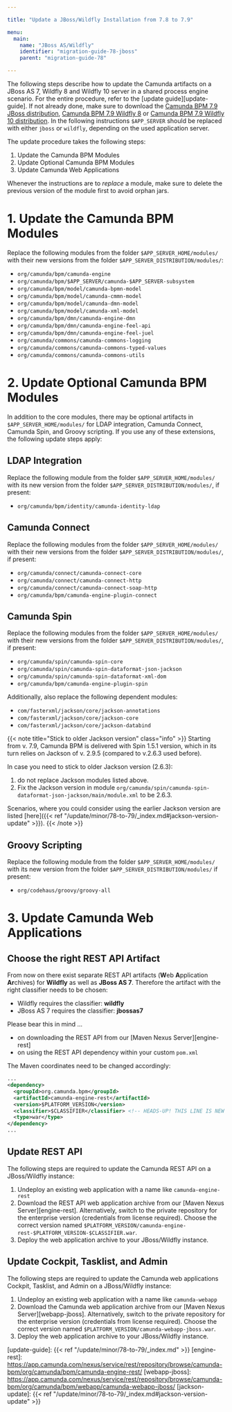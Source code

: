 ```yaml
---

title: "Update a JBoss/Wildfly Installation from 7.8 to 7.9"

menu:
  main:
    name: "JBoss AS/Wildfly"
    identifier: "migration-guide-78-jboss"
    parent: "migration-guide-78"

---
```


The following steps describe how to update the Camunda artifacts on a JBoss AS
7, Wildfly 8 and Wildfly 10 server in a shared process engine scenario. For the entire
procedure, refer to the [update guide][update-guide]. If not
already done, make sure to download the [Camunda BPM 7.9 JBoss distribution](https://downloads.camunda.cloud/release/camunda-bpm/jboss/7.9/), [Camunda BPM 7.9 Wildfly 8](https://downloads.camunda.cloud/release/camunda-bpm/wildfly8/7.9/)
or [Camunda BPM 7.9 Wildfly 10 distribution](https://downloads.camunda.cloud/release/camunda-bpm/wildfly10/7.9/). In the following instructions
`$APP_SERVER` should be replaced with either `jboss` or `wildfly`, depending on
the used application server.

The update procedure takes the following steps:

1. Update the Camunda BPM Modules
2. Update Optional Camunda BPM Modules
3. Update Camunda Web Applications

Whenever the instructions are to *replace* a module, make sure to delete the previous version of the module first to avoid orphan jars.

# 1. Update the Camunda BPM Modules

Replace the following modules from the folder `$APP_SERVER_HOME/modules/` with their new versions from the folder `$APP_SERVER_DISTRIBUTION/modules/`:

* `org/camunda/bpm/camunda-engine`
* `org/camunda/bpm/$APP_SERVER/camunda-$APP_SERVER-subsystem`
* `org/camunda/bpm/model/camunda-bpmn-model`
* `org/camunda/bpm/model/camunda-cmmn-model`
* `org/camunda/bpm/model/camunda-dmn-model`
* `org/camunda/bpm/model/camunda-xml-model`
* `org/camunda/bpm/dmn/camunda-engine-dmn`
* `org/camunda/bpm/dmn/camunda-engine-feel-api`
* `org/camunda/bpm/dmn/camunda-engine-feel-juel`
* `org/camunda/commons/camunda-commons-logging`
* `org/camunda/commons/camunda-commons-typed-values`
* `org/camunda/commons/camunda-commons-utils`

# 2. Update Optional Camunda BPM Modules

In addition to the core modules, there may be optional artifacts in `$APP_SERVER_HOME/modules/` for LDAP integration, Camunda Connect, Camunda Spin, and Groovy scripting.
If you use any of these extensions, the following update steps apply:

## LDAP Integration

Replace the following module from the folder `$APP_SERVER_HOME/modules/` with its new version from the folder `$APP_SERVER_DISTRIBUTION/modules/`, if present:

* `org/camunda/bpm/identity/camunda-identity-ldap`

## Camunda Connect

Replace the following modules from the folder `$APP_SERVER_HOME/modules/` with their new versions from the folder `$APP_SERVER_DISTRIBUTION/modules/`, if present:

* `org/camunda/connect/camunda-connect-core`
* `org/camunda/connect/camunda-connect-http`
* `org/camunda/connect/camunda-connect-soap-http`
* `org/camunda/bpm/camunda-engine-plugin-connect`

## Camunda Spin

Replace the following modules from the folder `$APP_SERVER_HOME/modules/` with their new versions from the folder `$APP_SERVER_DISTRIBUTION/modules/`, if present:

* `org/camunda/spin/camunda-spin-core`
* `org/camunda/spin/camunda-spin-dataformat-json-jackson`
* `org/camunda/spin/camunda-spin-dataformat-xml-dom`
* `org/camunda/bpm/camunda-engine-plugin-spin`

Additionally, also replace the following dependent modules:

* `com/fasterxml/jackson/core/jackson-annotations`
* `com/fasterxml/jackson/core/jackson-core`
* `com/fasterxml/jackson/core/jackson-databind`

{{< note title="Stick to older Jackson version" class="info" >}}
Starting from v. 7.9, Camunda BPM is delivered with Spin 1.5.1 version, which in its turn relies on Jackson of v. 2.9.5 (compared to v.2.6.3 used before). 

In case you need to stick to older Jackson version (2.6.3):

1. do not replace Jackson modules listed above.
2. Fix the Jackson version in module `org/camunda/spin/camunda-spin-dataformat-json-jackson/main/module.xml` to be 2.6.3. 

Scenarios, where you could consider using the earlier Jackson version are listed [here]({{< ref "/update/minor/78-to-79/_index.md#jackson-version-update" >}}).
{{< /note >}}

## Groovy Scripting

Replace the following module from the folder `$APP_SERVER_HOME/modules/` with its new version from the folder `$APP_SERVER_DISTRIBUTION/modules/` if present:

* `org/codehaus/groovy/groovy-all`


# 3. Update Camunda Web Applications

## Choose the right REST API Artifact
From now on there exist separate REST API artifacts (**W**eb **A**pplication **Ar**chives) for **Wildfly** as well as **JBoss AS 7**. 
Therefore the artifact with the right classifier needs to be chosen: 

- Wildfly requires the classifier: **wildfly**
- JBoss AS 7 requires the classifier: **jbossas7**

Please bear this in mind ...

- on downloading the REST API from our [Maven Nexus Server][engine-rest]
- on using the REST API dependency within your custom `pom.xml`

The Maven coordinates need to be changed accordingly:

```xml
...
<dependency>
  <groupId>org.camunda.bpm</groupId>
  <artifactId>camunda-engine-rest</artifactId>
  <version>$PLATFORM_VERSION</version>
  <classifier>$CLASSIFIER</classifier> <!-- HEADS-UP! THIS LINE IS NEW -->
  <type>war</type>
</dependency>
...
```

## Update REST API

The following steps are required to update the Camunda REST API on a JBoss/Wildfly instance:

1. Undeploy an existing web application with a name like `camunda-engine-rest`
2. Download the REST API web application archive from our [Maven Nexus Server][engine-rest]. Alternatively, switch to the private repository for
   the enterprise version (credentials from license required). Choose the correct version named `$PLATFORM_VERSION/camunda-engine-rest-$PLATFORM_VERSION-$CLASSIFIER.war`.
3. Deploy the web application archive to your JBoss/Wildfly instance.

## Update Cockpit, Tasklist, and Admin

The following steps are required to update the Camunda web applications Cockpit, Tasklist, and Admin on a JBoss/Wildfly instance:

1. Undeploy an existing web application with a name like `camunda-webapp`
2. Download the Camunda web application archive from our [Maven Nexus Server][webapp-jboss].
   Alternatively, switch to the private repository for the enterprise version (credentials from license required).
   Choose the correct version named `$PLATFORM_VERSION/camunda-webapp-jboss.war`.
3. Deploy the web application archive to your JBoss/Wildfly instance.


[update-guide]: {{< ref "/update/minor/78-to-79/_index.md" >}}
[engine-rest]: https://app.camunda.com/nexus/service/rest/repository/browse/camunda-bpm/org/camunda/bpm/camunda-engine-rest/
[webapp-jboss]: https://app.camunda.com/nexus/service/rest/repository/browse/camunda-bpm/org/camunda/bpm/webapp/camunda-webapp-jboss/
[jackson-update]: {{< ref "/update/minor/78-to-79/_index.md#jackson-version-update" >}}
